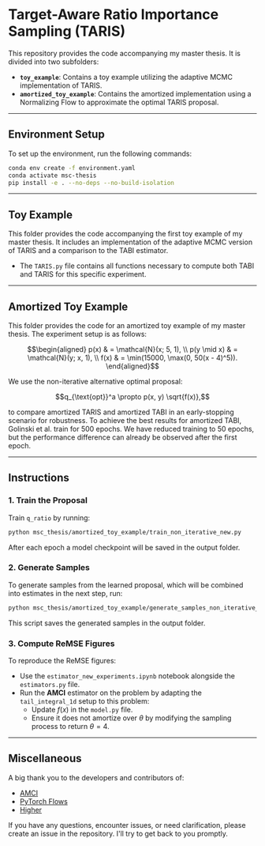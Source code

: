 # **Target-Aware Ratio Importance Sampling (TARIS)**

This repository provides the code accompanying my master thesis. It is divided into two subfolders: 

- **`toy_example`**: Contains a toy example utilizing the adaptive MCMC implementation of TARIS.  
- **`amortized_toy_example`**: Contains the amortized implementation using a Normalizing Flow to approximate the optimal TARIS proposal.

---

## **Environment Setup**

To set up the environment, run the following commands:

```bash
conda env create -f environment.yaml
conda activate msc-thesis
pip install -e . --no-deps --no-build-isolation
```

---

## **Toy Example**

This folder provides the code accompanying the first toy example of my master thesis. It includes an implementation of the adaptive MCMC version of TARIS and a comparison to the TABI estimator.  

- The `TARIS.py` file contains all functions necessary to compute both TABI and TARIS for this specific experiment.

---

## **Amortized Toy Example**

This folder provides the code for an amortized toy example of my master thesis. The experiment setup is as follows:

```math
\begin{aligned}
   p(x) & = \mathcal{N}(x; 5, 1), \\ 
   p(y \mid x) & = \mathcal{N}(y; x, 1), \\ 
   f(x) & = \min(15000, \max(0, 50(x - 4)^5)).
\end{aligned}
```

We use the non-iterative alternative optimal proposal:  
```math
q_{\text{opt}}^a \propto p(x, y) \sqrt{f(x)},
```  
to compare amortized TARIS and amortized TABI in an early-stopping scenario for robustness. To achieve the best results for amortized TABI, Golinski et al. train for 500 epochs. We have reduced training to 50 epochs, but the performance difference can already be observed after the first epoch.

---

## **Instructions**

### 1. Train the Proposal
Train `q_ratio` by running:
```bash
python msc_thesis/amortized_toy_example/train_non_iterative_new.py
```
After each epoch a model checkpoint will be saved in the output folder.

### 2. Generate Samples
To generate samples from the learned proposal, which will be combined into estimates in the next step, run:
```bash
python msc_thesis/amortized_toy_example/generate_samples_non_iterative_new.py msc_thesis/amortized_toy_example/config_1d_non_iterative.yaml
```

This script saves the generated samples in the output folder.

### 3. Compute ReMSE Figures
To reproduce the ReMSE figures:  
- Use the `estimator_new_experiments.ipynb` notebook alongside the `estimators.py` file.  
- Run the **AMCI** estimator on the problem by adapting the `tail_integral_1d` setup to this problem:  
  - Update $f(x)$ in the `model.py` file.  
  - Ensure it does not amortize over $\theta$ by modifying the sampling process to return $\theta = 4$.

---

## **Miscellaneous**

A big thank you to the developers and contributors of:  
- [AMCI](https://github.com/talesa/amci)  
- [PyTorch Flows](https://github.com/ikostrikov/pytorch-flows)  
- [Higher](https://github.com/facebookresearch/higher)

If you have any questions, encounter issues, or need clarification, please create an issue in the repository. I'll try to get back to you promptly.

